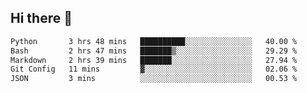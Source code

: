 ## Hi there 👋

<!--START_SECTION:waka-->

```txt
Python       3 hrs 48 mins   ██████████░░░░░░░░░░░░░░░   40.00 %
Bash         2 hrs 47 mins   ███████▒░░░░░░░░░░░░░░░░░   29.29 %
Markdown     2 hrs 39 mins   ███████░░░░░░░░░░░░░░░░░░   27.94 %
Git Config   11 mins         ▓░░░░░░░░░░░░░░░░░░░░░░░░   02.06 %
JSON         3 mins          ░░░░░░░░░░░░░░░░░░░░░░░░░   00.53 %
```

<!--END_SECTION:waka-->

<!--
**OliverShang/OliverShang** is a ✨ _special_ ✨ repository because its `README.md` (this file) appears on your GitHub profile.

Here are some ideas to get you started:

- 🔭 I’m currently working on ...
- 🌱 I’m currently learning ...
- 👯 I’m looking to collaborate on ...
- 🤔 I’m looking for help with ...
- 💬 Ask me about ...
- 📫 How to reach me: ...
- 😄 Pronouns: ...
- ⚡ Fun fact: ...
-->
